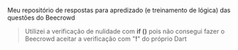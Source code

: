 Meu repositório de respostas para apredizado (e treinamento de lógica) das questões do Beecrowd
> Utilizei a verificação de nulidade com **if ()** pois não consegui fazer o Beecrowd aceitar a verificação com "**!**" do próprio Dart
